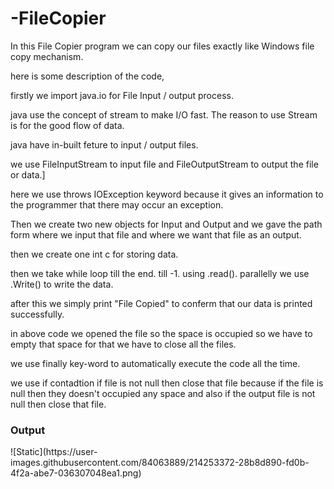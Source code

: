 # -FileCopier
In this File Copier program we can copy our files exactly like Windows file copy mechanism.

here is some description of the code,

firstly we import java.io for File Input / output process.

java use the concept of stream to make I/O fast. The reason to use Stream is for the good flow of data.

java have in-built feture to input / output files.

we use FileInputStream to input file and FileOutputStream to output the file or data.]

here we use throws IOException keyword because it gives an information to the programmer that there may occur an exception.

Then we create two new objects for Input and Output and we gave the path form where we input that file and where we want that file as an output.

then we create one int c for storing data.

then we take while loop till the end. till -1. using .read().
parallelly we use .Write() to write the data.

after this we simply print "File Copied" to conferm that our data is printed successfully.



in above code we opened the file so the space is occupied so we have to empty that space for that we have to close all the files.

we use finally key-word to automatically execute the code all the time.

we use if contadtion if file is not null then close that file because if the file is null then they doesn't occupied any space and also if the output file is not null then close that file.


<h3> Output</h3>
![Static](https://user-images.githubusercontent.com/84063889/214253372-28b8d890-fd0b-4f2a-abe7-036307048ea1.png)

